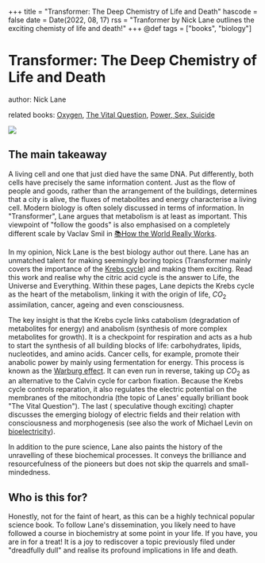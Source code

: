 +++
title = "Transformer: The Deep Chemistry of Life and Death"
hascode = false
date = Date(2022, 08, 17)
rss = "Tranformer by Nick Lane outlines the exciting chemisty of life and death!"
+++
@def tags = ["books", "biology"]

# Transformer: The Deep Chemistry of Life and Death

author: Nick Lane

related books: [Oxygen](https://www.goodreads.com/book/show/291056.Oxygen), [The Vital Question](https://www.goodreads.com/book/show/26530386-the-vital-question), [Power, Sex, Suicide](https://www.goodreads.com/book/show/39001.Power_Sex_Suicide)

![](https://images-na.ssl-images-amazon.com/images/S/compressed.photo.goodreads.com/books/1650681579i/58999183.jpg)

## The main takeaway

A living cell and one that just died have the same DNA. Put differently, both cells have precisely the same information content. Just as the flow of people and goods, rather than the arrangement of the buildings,  determines that a city is alive, the fluxes of metabolites and energy characterise a living cell. Modern biology is often solely discussed in terms of information. In "Transformer", Lane argues that metabolism is at least as important. This viewpoint of "follow the goods" is also emphasised on a completely different scale by Vaclav Smil in [📚How the World Really Works](/posts/2022/2022-03-20-how_the_world_really_works/).

In my opinion, Nick Lane is the best biology author out there. Lane has an unmatched talent for making seemingly boring topics (Transformer mainly covers the importance of the [Krebs cycle](https://en.wikipedia.org/wiki/Citric_acid_cycle)) and making them exciting. Read this work and realise why the citric acid cycle is the answer to Life, the Universe and Everything. Within these pages, Lane depicts the Krebs cycle as the heart of the metabolism, linking it with the origin of life, $CO_2$ assimilation, cancer, ageing and even consciousness.

The key insight is that the Krebs cycle links catabolism (degradation of metabolites for energy) and anabolism (synthesis of more complex metabolites for growth). It is a checkpoint for respiration and acts as a hub to start the synthesis of all building blocks of life: carbohydrates, lipids, nucleotides, and amino acids. Cancer cells, for example, promote their anabolic power by mainly using fermentation for energy. This process is known as the [Warburg effect](https://en.wikipedia.org/wiki/Warburg_effect_(oncology)). It can even run in reverse, taking up $CO_2$ as an alternative to the Calvin cycle for carbon fixation. Because the Krebs cycle controls reparation, it also regulates the electric potential on the membranes of the mitochondria (the topic of Lanes' equally brilliant book "The Vital Question"). The last ( speculative though exciting) chapter discusses the emerging biology of electric fields and their relation with consciousness and morphogenesis (see also the work of Michael Levin on [bioelectricity](https://ase.tufts.edu/biology/labs/levin/publications/bioelectricity.htm)).

In addition to the pure science, Lane also paints the history of the unravelling of these biochemical processes. It conveys the brilliance and resourcefulness of the pioneers but does not skip the quarrels and small-mindedness.

## Who is this for?

Honestly, not for the faint of heart, as this can be a highly technical popular science book. To follow Lane's dissemination, you likely need to have followed a course in biochemistry at some point in your life. If you have, you are in for a treat! It is a joy to rediscover a topic previously filed under "dreadfully dull" and realise its profound implications in life and death.
